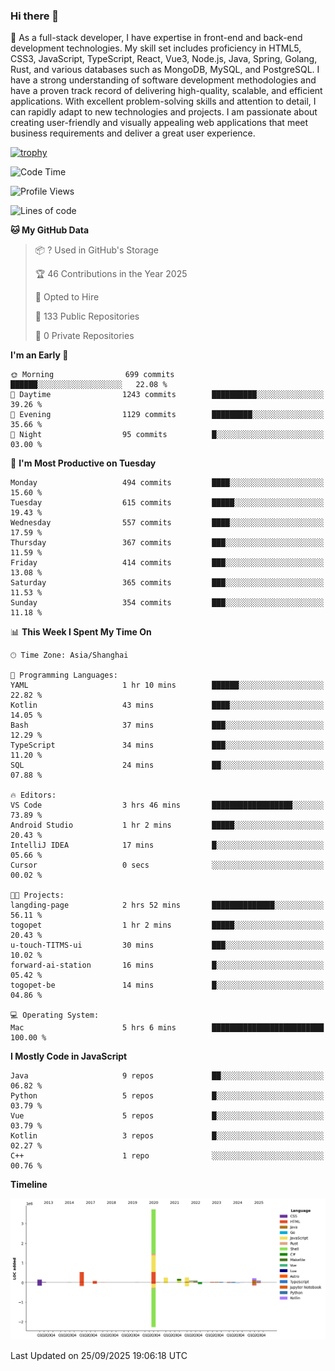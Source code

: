 ### Hi there 👋

🌱 As a full-stack developer, I have expertise in front-end and back-end development technologies. My skill set includes proficiency in HTML5, CSS3, JavaScript, TypeScript, React, Vue3, Node.js, Java, Spring, Golang, Rust, and various databases such as MongoDB, MySQL, and PostgreSQL. I have a strong understanding of software development methodologies and have a proven track record of delivering high-quality, scalable, and efficient applications. With excellent problem-solving skills and attention to detail, I can rapidly adapt to new technologies and projects. I am passionate about creating user-friendly and visually appealing web applications that meet business requirements and deliver a great user experience.

[![trophy](https://github-profile-trophy.vercel.app/?username=elton&rank=SECRET,SSS,SS,S,AAA,AA,A&theme=onedark&no-frame=true&margin-w=10)](https://github.com/ryo-ma/github-profile-trophy)

<!--START_SECTION:waka-->
![Code Time](http://img.shields.io/badge/Code%20Time-1%2C920%20hrs%2017%20mins-blue)

![Profile Views](http://img.shields.io/badge/Profile%20Views-0-blue)

![Lines of code](https://img.shields.io/badge/From%20Hello%20World%20I%27ve%20Written-5.9%20million%20lines%20of%20code-blue)

**🐱 My GitHub Data** 

> 📦 ? Used in GitHub's Storage 
 > 
> 🏆 46 Contributions in the Year 2025
 > 
> 💼 Opted to Hire
 > 
> 📜 133 Public Repositories 
 > 
> 🔑 0 Private Repositories 
 > 
**I'm an Early 🐤** 

```text
🌞 Morning                699 commits         ██████░░░░░░░░░░░░░░░░░░░   22.08 % 
🌆 Daytime                1243 commits        ██████████░░░░░░░░░░░░░░░   39.26 % 
🌃 Evening                1129 commits        █████████░░░░░░░░░░░░░░░░   35.66 % 
🌙 Night                  95 commits          █░░░░░░░░░░░░░░░░░░░░░░░░   03.00 % 
```
📅 **I'm Most Productive on Tuesday** 

```text
Monday                   494 commits         ████░░░░░░░░░░░░░░░░░░░░░   15.60 % 
Tuesday                  615 commits         █████░░░░░░░░░░░░░░░░░░░░   19.43 % 
Wednesday                557 commits         ████░░░░░░░░░░░░░░░░░░░░░   17.59 % 
Thursday                 367 commits         ███░░░░░░░░░░░░░░░░░░░░░░   11.59 % 
Friday                   414 commits         ███░░░░░░░░░░░░░░░░░░░░░░   13.08 % 
Saturday                 365 commits         ███░░░░░░░░░░░░░░░░░░░░░░   11.53 % 
Sunday                   354 commits         ███░░░░░░░░░░░░░░░░░░░░░░   11.18 % 
```


📊 **This Week I Spent My Time On** 

```text
🕑︎ Time Zone: Asia/Shanghai

💬 Programming Languages: 
YAML                     1 hr 10 mins        ██████░░░░░░░░░░░░░░░░░░░   22.82 % 
Kotlin                   43 mins             ████░░░░░░░░░░░░░░░░░░░░░   14.05 % 
Bash                     37 mins             ███░░░░░░░░░░░░░░░░░░░░░░   12.29 % 
TypeScript               34 mins             ███░░░░░░░░░░░░░░░░░░░░░░   11.20 % 
SQL                      24 mins             ██░░░░░░░░░░░░░░░░░░░░░░░   07.88 % 

🔥 Editors: 
VS Code                  3 hrs 46 mins       ██████████████████░░░░░░░   73.89 % 
Android Studio           1 hr 2 mins         █████░░░░░░░░░░░░░░░░░░░░   20.43 % 
IntelliJ IDEA            17 mins             █░░░░░░░░░░░░░░░░░░░░░░░░   05.66 % 
Cursor                   0 secs              ░░░░░░░░░░░░░░░░░░░░░░░░░   00.02 % 

🐱‍💻 Projects: 
langding-page            2 hrs 52 mins       ██████████████░░░░░░░░░░░   56.11 % 
togopet                  1 hr 2 mins         █████░░░░░░░░░░░░░░░░░░░░   20.43 % 
u-touch-TITMS-ui         30 mins             ███░░░░░░░░░░░░░░░░░░░░░░   10.02 % 
forward-ai-station       16 mins             █░░░░░░░░░░░░░░░░░░░░░░░░   05.42 % 
togopet-be               14 mins             █░░░░░░░░░░░░░░░░░░░░░░░░   04.86 % 

💻 Operating System: 
Mac                      5 hrs 6 mins        █████████████████████████   100.00 % 
```

**I Mostly Code in JavaScript** 

```text
Java                     9 repos             ██░░░░░░░░░░░░░░░░░░░░░░░   06.82 % 
Python                   5 repos             █░░░░░░░░░░░░░░░░░░░░░░░░   03.79 % 
Vue                      5 repos             █░░░░░░░░░░░░░░░░░░░░░░░░   03.79 % 
Kotlin                   3 repos             █░░░░░░░░░░░░░░░░░░░░░░░░   02.27 % 
C++                      1 repo              ░░░░░░░░░░░░░░░░░░░░░░░░░   00.76 % 
```



**Timeline**

![Lines of Code chart](https://raw.githubusercontent.com/elton/elton/main/assets/bar_graph.png)


 Last Updated on 25/09/2025 19:06:18 UTC
<!--END_SECTION:waka-->

<!--
**elton/elton** is a ✨ _special_ ✨ repository because its `README.md` (this file) appears on your GitHub profile.

Here are some ideas to get you started:

- 🔭 I’m currently working on ...
- 🌱 I’m currently learning ...
- 👯 I’m looking to collaborate on ...
- 🤔 I’m looking for help with ...
- 💬 Ask me about ...
- 📫 How to reach me: ...
- 😄 Pronouns: ...
- ⚡ Fun fact: ...
-->

